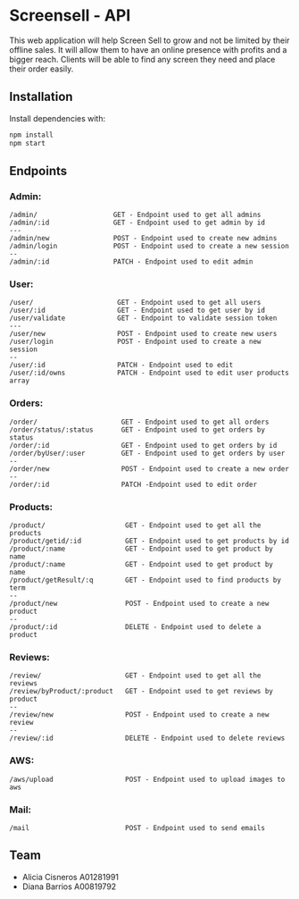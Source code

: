 # Screensell - API

This web application will help Screen Sell to grow and not be limited by their offline sales. It will allow them to have an online presence with profits and a bigger reach. Clients will be able to find any screen they need and place their order easily.

## Installation

Install dependencies with:
```bash
npm install
npm start
```


## Endpoints

### Admin: 
```
/admin/                   GET - Endpoint used to get all admins
/admin/:id                GET - Endpoint used to get admin by id
---
/admin/new                POST - Endpoint used to create new admins
/admin/login              POST - Endpoint used to create a new session
--
/admin/:id                PATCH - Endpoint used to edit admin
```

### User: 
 
```
/user/                     GET - Endpoint used to get all users
/user/:id                  GET - Endpoint used to get user by id
/user/validate             GET - Endpoint to validate session token 
---
/user/new                  POST - Endpoint used to create new users
/user/login                POST - Endpoint used to create a new session
--
/user/:id                  PATCH - Endpoint used to edit 
/user/:id/owns             PATCH - Endpoint used to edit user products array
```


### Orders: 
 
```
/order/                     GET - Endpoint used to get all orders
/order/status/:status       GET - Endpoint used to get orders by status
/order/:id                  GET - Endpoint used to get orders by id
/order/byUser/:user         GET - Endpoint used to get orders by user
--
/order/new                  POST - Endpoint used to create a new order
--
/order/:id                  PATCH -Endpoint used to edit order
```

### Products: 
 
```
/product/                    GET - Endpoint used to get all the products
/product/getid/:id           GET - Endpoint used to get products by id
/product/:name               GET - Endpoint used to get product by name
/product/:name               GET - Endpoint used to get product by name
/product/getResult/:q        GET - Endpoint used to find products by term 
-- 
/product/new                 POST - Endpoint used to create a new product
--
/product/:id                 DELETE - Endpoint used to delete a product
```
### Reviews: 
 
```
/review/                     GET - Endpoint used to get all the reviews
/review/byProduct/:product   GET - Endpoint used to get reviews by product
--
/review/new                  POST - Endpoint used to create a new review
--
/review/:id                  DELETE - Endpoint used to delete reviews

```

### AWS: 
 
```
/aws/upload                  POST - Endpoint used to upload images to  aws
```

### Mail: 
 
```
/mail                        POST - Endpoint used to send emails 
```

## Team
* Alicia Cisneros A01281991 
* Diana Barrios A00819792
